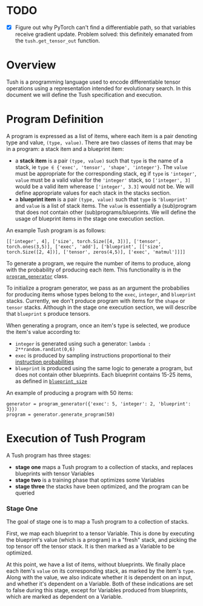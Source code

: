 # TODO
- [x] Figure out why PyTorch can't find a differentiable path, so that variables receive gradient update. Problem solved: this definitely  emanated from the `tush.get_tensor_out` function.


# Overview
Tush is a programming language used to encode differentiable tensor operations using a representation intended for evolutionary search. In this document we will define the Tush specification and execution.


# Program Definition
A program is expressed as a list of items, where each item is a pair denoting type and value, ```(type, value)```. There are two classes of items that may be in a program: a stack item and a blueprint item:
- a **stack item** is a pair ```(type, value)``` such that `type` is the name of a stack, ie `type ∈ {'exec', 'tensor', 'shape', 'integer'}`. The `value` must be appropriate for the corresponding stack, eg if `type` is `'integer'`, `value` must be a valid value for the `'integer'` stack, so ```['integer', 3]``` would be a valid item wherease ```['integer', 3.3]``` would not be. We will define appropriate values for each stack in the stacks section.
- a **blueprint item** is a pair `(type, value)` such that `type` is `'blueprint'` and `value` is a list of stack items. The `value` is essentially a (sub)program that does not contain other (sub)programs/blueprints. We will define the usage of blueprint items in the stage one execution section.


An example Tush program is as follows:

```
[['integer', 4], ['size', torch.Size([4, 3])], ['tensor', torch.ones(3,5)], ['exec', 'add'], ['blueprint', [['size', torch.Size([2, 4])], ['tensor', zeros(4,5)], ['exec', 'matmul']]]]
```



To generate a program, we require the number of items to produce, along with the probability of producing each item. This functionality is in the [`program_generator`](https://github.com/julianoks/Tush/blob/master/programmer.py#L4) class.

To initialize a program generator, we pass as an argument the probabilies for producing items whose types belong to the `exec`, `integer`, and `blueprint` stacks. Currently, we don't produce program with items for the `shape` or `tensor` stacks. Although in the stage one execution section, we will describe that `blueprint` s produce tensors.


When generating a program, once an item's type is selected, we produce the item's value according to:
- `integer` is generated using such a generator: ```lambda : 2**random.randint(0,6)```
- `exec` is produced by sampling instructions proportional to their [instruction probabilities](https://github.com/julianoks/Tush/blob/master/instructions.py#L124)
- `blueprint` is produced using the same logic to generate a program, but does not contain other blueprints. Each blueprint contains 15-25 items, as defined in [`blueprint_size`](https://github.com/julianoks/Tush/blob/master/programmer.py#L10)


An example of producing a program with 50 items:
```
generator = program_generator({'exec': 5, 'integer': 2, 'blueprint': 3}})
program = generator.generate_program(50)
```


# Execution of Tush Program
A Tush program has three stages:
- **stage one** maps a Tush program to a collection of stacks, and replaces blueprints with tensor Variables
- **stage two** is a training phase that optimizes some Variables
- **stage three** the stacks have been optimized, and the program can be queried

### Stage One
The goal of stage one is to map a Tush program to a collection of stacks.

First, we map each blueprint to a tensor Variable. This is done by executing the blueprint's value (which is a program) in a "fresh" stack, and picking the top tensor off the tensor stack. It is then marked as a Variable to be optimized.

At this point, we have a list of items, without blueprints. We finally place each item's `value` on its corresponding stack, as marked by the item's `type`. Along with the value, we also indicate whether it is dependent on an input, and whether it's dependent on a Variable. Both of these indications are set to false during this stage, except for Variables produced from blueprints, which are marked as dependent on a Variable.


